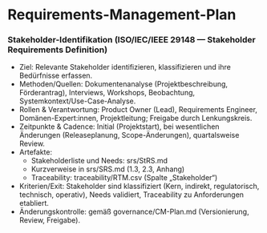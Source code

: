 # Requirements-Management-Plan

### Stakeholder-Identifikation (ISO/IEC/IEEE 29148 — Stakeholder Requirements Definition)
- Ziel: Relevante Stakeholder identifizieren, klassifizieren und ihre Bedürfnisse erfassen.
- Methoden/Quellen: Dokumentenanalyse (Projektbeschreibung, Förderantrag), Interviews, Workshops, Beobachtung, Systemkontext/Use-Case-Analyse.
- Rollen & Verantwortung: Product Owner (Lead), Requirements Engineer, Domänen-Expert:innen, Projektleitung; Freigabe durch Lenkungskreis.
- Zeitpunkte & Cadence: Initial (Projektstart), bei wesentlichen Änderungen (Releaseplanung, Scope-Änderungen), quartalsweise Review.
- Artefakte:
  - Stakeholderliste und Needs: srs/StRS.md
  - Kurzverweise in srs/SRS.md (1.3, 2.3, Anhang)
  - Traceability: traceability/RTM.csv (Spalte „Stakeholder“)
- Kriterien/Exit: Stakeholder sind klassifiziert (Kern, indirekt, regulatorisch, technisch, operativ), Needs validiert, Traceability zu Anforderungen etabliert.
- Änderungskontrolle: gemäß governance/CM-Plan.md (Versionierung, Review, Freigabe).